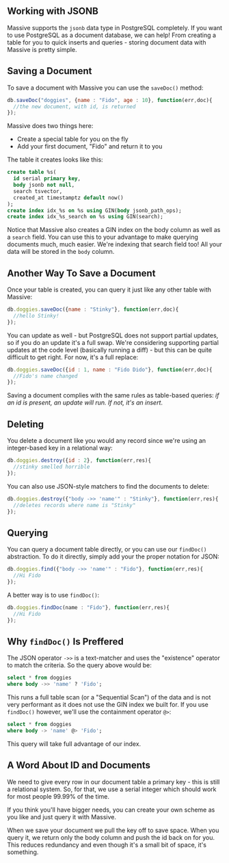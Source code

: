 ## Working with JSONB

Massive supports the `jsonb` data type in PostgreSQL completely. If you want to use PostgreSQL as a document database, we can help! From creating a table for you to quick inserts and queries - storing document data with Massive is pretty simple.

## Saving a Document

To save a document with Massive you can use the `saveDoc()` method:

```js
db.saveDoc("doggies", {name : "Fido", age : 10}, function(err,doc){
  //the new document, with id, is returned
});
```

Massive does two things here:

 - Create a special table for you on the fly
 - Add your first document, "Fido" and return it to you

The table it creates looks like this:

```sql
create table %s(
  id serial primary key,
  body jsonb not null,
  search tsvector,
  created_at timestamptz default now()
);
create index idx_%s on %s using GIN(body jsonb_path_ops); 
create index idx_%s_search on %s using GIN(search); 
```

Notice that Massive also creates a GIN index on the body column as well as a `search` field. You can use this to your advantage to make querying documents much, much easier. We're indexing that search field too! All your data will be stored in the `body` column.

## Another Way To Save a Document

Once your table is created, you can query it just like any other table with Massive:

```js
db.doggies.saveDoc({name : "Stinky"}, function(err,doc){
  //hello Stinky!
});
```

You can update as well - but PostgreSQL does not support partial updates, so if you do an update it's a full swap. We're considering supporting partial updates at the code level (basically running a diff) - but this can be quite difficult to get right. For now, it's a full replace:

```js
db.doggies.saveDoc({id : 1, name : "Fido Dido"}, function(err,doc){
  //Fido's name changed
});
```

Saving a document complies with the same rules as table-based queries: *if an id is present, an update will run. If not, it's an insert*.

## Deleting

You delete a document like you would any record since we're using an integer-based key in a relational way:

```js
db.doggies.destroy({id : 2}, function(err,res){
  //stinky smelled horrible
});
```

You can also use JSON-style matchers to find the documents to delete:

```js
db.doggies.destroy({"body ->> 'name'" : "Stinky"}, function(err,res){
  //deletes records where name is "Stinky"
});
```

## Querying

You can query a document table directly, or you can use our `findDoc()` abstraction. To do it directly, simply add your the proper notation for JSON:

```js
db.doggies.find({"body ->> 'name'" : "Fido"}, function(err,res){
  //Hi Fido
});
```

A better way is to use `findDoc()`:

```js
db.doggies.findDoc(name : "Fido"}, function(err,res){
  //Hi Fido
});
```

## Why `findDoc()` Is Preffered

The JSON operator `->>` is a text-matcher and uses the "existence" operator to match the criteria. So the query above would be:

```sql
select * from doggies
where body ->> 'name' ? 'Fido';
```

This runs a full table scan (or a "Sequential Scan") of the data and is not very performant as it does not use the GIN index we built for. If you use `findDoc()` however, we'll use the containment operator `@>`:

```sql
select * from doggies
where body -> 'name' @> 'Fido';
```

This query will take full advantage of our index.

## A Word About ID and Documents

We need to give every row in our document table a primary key - this is still a relational system. So, for that, we use a serial integer which should work for most people 99.99% of the time.

If you think you'll have bigger needs, you can create your own scheme as you like and just query it with Massive.

When we save your document we pull the key off to save space. When you query it, we return only the body column and push the id back on for you. This reduces redundancy and even though it's a small bit of space, it's something.